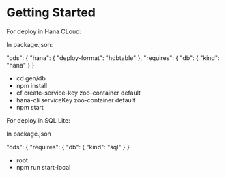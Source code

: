 # Getting Started

For deploy in Hana CLoud: 

In package.json:

"cds": {
    "hana": {
      "deploy-format": "hdbtable"
    },
    "requires": {
      "db": {
        "kind": "hana"
      }
    }

- cd gen/db
- npm install
- cf create-service-key zoo-container default
- hana-cli serviceKey zoo-container default
- npm start

For deploy in SQL Lite:

In package.json

"cds": {
    "requires": {
      "db": {
        "kind": "sql"
      }
    }

- root
- npm run start-local


